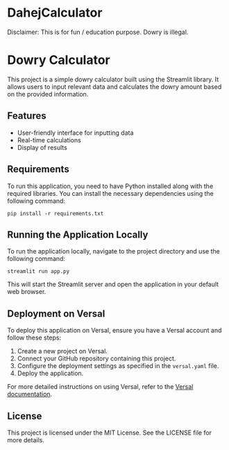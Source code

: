 # DahejCalculator
Disclaimer: This is for fun / education purpose. Dowry is illegal.
# Dowry Calculator

This project is a simple dowry calculator built using the Streamlit library. It allows users to input relevant data and calculates the dowry amount based on the provided information.

## Features

- User-friendly interface for inputting data
- Real-time calculations
- Display of results

## Requirements

To run this application, you need to have Python installed along with the required libraries. You can install the necessary dependencies using the following command:

```
pip install -r requirements.txt
```

## Running the Application Locally

To run the application locally, navigate to the project directory and use the following command:

```
streamlit run app.py
```

This will start the Streamlit server and open the application in your default web browser.

## Deployment on Versal

To deploy this application on Versal, ensure you have a Versal account and follow these steps:

1. Create a new project on Versal.
2. Connect your GitHub repository containing this project.
3. Configure the deployment settings as specified in the `versal.yaml` file.
4. Deploy the application.

For more detailed instructions on using Versal, refer to the [Versal documentation](https://versal.com/docs).

## License

This project is licensed under the MIT License. See the LICENSE file for more details.
